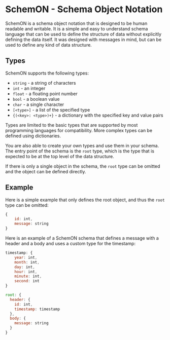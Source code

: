 # SchemON - Schema Object Notation

SchemON is a schema object notation that is designed to be human readable and writable. It is a simple and easy to understand schema language that can be used to define the structure of data without explicitly defining the data itself. It was designed with messages in mind, but can be used to define any kind of data structure.

## Types

SchemON supports the following types:
* `string` - a string of characters
* `int` - an integer
* `float` - a floating point number
* `bool` - a boolean value
* `char` - a single character
* `[<type>]` - a list of the specified type
* `{(<key>: <type>)+}` - a dictionary with the specified key and value pairs

Types are limited to the basic types that are supported by most programming languages for compatibility. More complex types can be defined using dictionaries.

You are also able to create your own types and use them in your schema. The entry point of the schema is the `root` type, which is the type that is expected to be at the top level of the data structure.

If there is only a single object in the schema, the `root` type can be omitted and the object can be defined directly.

## Example

Here is a simple example that only defines the root object, and thus the `root` type can be omitted:

```js
{
    id: int,
    message: string
}
```

Here is an example of a SchemON schema that defines a message with a header and a body and uses a custom type for the timestamp:

```js
timestamp: {
    year: int,
    month: int,
    day: int,
    hour: int,
    minute: int,
    second: int
}

root: {
  header: {
    id: int,
    timestamp: timestamp
  },
  body: {
    message: string
  }
}
```